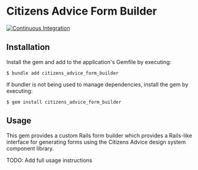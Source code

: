 # Citizens Advice Form Builder

[![Continuous Integration](https://github.com/citizensadvice/rails-form-builder/actions/workflows/main.yml/badge.svg?event=push)](https://github.com/citizensadvice/rails-form-builder/actions/workflows/main.yml)

## Installation

Install the gem and add to the application's Gemfile by executing:

    $ bundle add citizens_advice_form_builder

If bundler is not being used to manage dependencies, install the gem by executing:

    $ gem install citizens_advice_form_builder

## Usage

This gem provides a custom Rails form builder which provides a Rails-like
interface for generating forms using the Citizens Advice design system component
library.

TODO: Add full usage instructions
